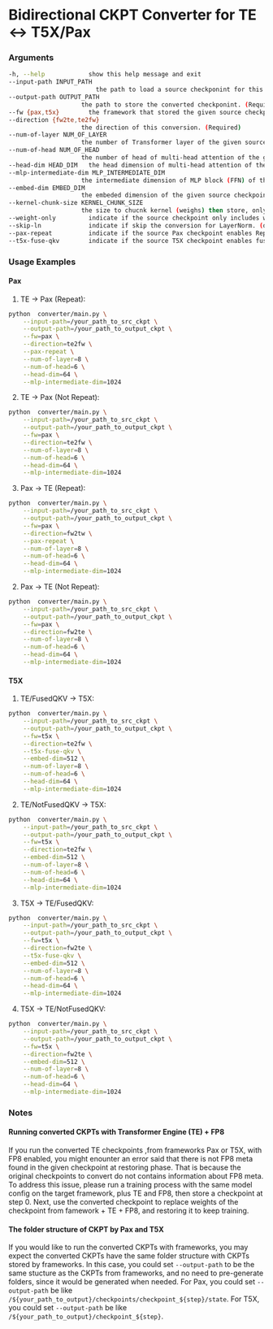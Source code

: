 # Bidirectional CKPT Converter for TE <-> T5X/Pax

### Arguments
```bash
-h, --help            show this help message and exit
--input-path INPUT_PATH
                        the path to load a source checkponint for this conversion. (Required)
--output-path OUTPUT_PATH
                    the path to store the converted checkponint. (Required)
--fw {pax,t5x}        the framework that stored the given source checkpoint. (Required)
--direction {fw2te,te2fw}
                    the direction of this conversion. (Required)
--num-of-layer NUM_OF_LAYER
                    the number of Transformer layer of the given source checkpoint. (Required)
--num-of-head NUM_OF_HEAD
                    the number of head of multi-head attention of the given source checkpoint. (Required)
--head-dim HEAD_DIM   the head dimension of multi-head attention of the given source checkpoint. (Required)
--mlp-intermediate-dim MLP_INTERMEDIATE_DIM
                    the intermediate dimension of MLP block (FFN) of the given source checkpoint. (Required)
--embed-dim EMBED_DIM
                    the embeded dimension of the given source checkpoint, must give if --fw=t5x. (default: None)
--kernel-chunk-size KERNEL_CHUNK_SIZE
                    the size to chucnk kernel (weighs) then store, only support with --fw=pax. Setting None means no chunking. (default: None)
--weight-only         indicate if the source checkpoint only includes weights. (default: False)
--skip-ln             indicate if skip the conversion for LayerNorm. (default: False)
--pax-repeat          indicate if the source Pax checkpoint enables Repeat. (default: False)
--t5x-fuse-qkv        indicate if the source T5X checkpoint enables fused_qkv_params of TE. (default: False)
```

### Usage Examples
#### Pax

1. TE -> Pax (Repeat):
```bash
python  converter/main.py \
    --input-path=/your_path_to_src_ckpt \
    --output-path=/your_path_to_output_ckpt \
    --fw=pax \
    --direction=te2fw \
    --pax-repeat \
    --num-of-layer=8 \
    --num-of-head=6 \
    --head-dim=64 \
    --mlp-intermediate-dim=1024
```

2. TE -> Pax (Not Repeat):
```bash
python  converter/main.py \
    --input-path=/your_path_to_src_ckpt \
    --output-path=/your_path_to_output_ckpt \
    --fw=pax \
    --direction=te2fw \
    --num-of-layer=8 \
    --num-of-head=6 \
    --head-dim=64 \
    --mlp-intermediate-dim=1024
```

3. Pax -> TE (Repeat):
```bash
python  converter/main.py \
    --input-path=/your_path_to_src_ckpt \
    --output-path=/your_path_to_output_ckpt \
    --fw=pax \
    --direction=fw2tw \
    --pax-repeat \
    --num-of-layer=8 \
    --num-of-head=6 \
    --head-dim=64 \
    --mlp-intermediate-dim=1024
```

2. Pax -> TE (Not Repeat):
```bash
python  converter/main.py \
    --input-path=/your_path_to_src_ckpt \
    --output-path=/your_path_to_output_ckpt \
    --fw=pax \
    --direction=fw2te \
    --num-of-layer=8 \
    --num-of-head=6 \
    --head-dim=64 \
    --mlp-intermediate-dim=1024
```

#### T5X
1. TE/FusedQKV -> T5X:
```bash
python  converter/main.py \
    --input-path=/your_path_to_src_ckpt \
    --output-path=/your_path_to_output_ckpt \
    --fw=t5x \
    --direction=te2fw \
    --t5x-fuse-qkv \
    --embed-dim=512 \
    --num-of-layer=8 \
    --num-of-head=6 \
    --head-dim=64 \
    --mlp-intermediate-dim=1024
```

2. TE/NotFusedQKV -> T5X:
```bash
python  converter/main.py \
    --input-path=/your_path_to_src_ckpt \
    --output-path=/your_path_to_output_ckpt \
    --fw=t5x \
    --direction=te2fw \
    --embed-dim=512 \
    --num-of-layer=8 \
    --num-of-head=6 \
    --head-dim=64 \
    --mlp-intermediate-dim=1024
```

3. T5X -> TE/FusedQKV:
```bash
python  converter/main.py \
    --input-path=/your_path_to_src_ckpt \
    --output-path=/your_path_to_output_ckpt \
    --fw=t5x \
    --direction=fw2te \
    --t5x-fuse-qkv \
    --embed-dim=512 \
    --num-of-layer=8 \
    --num-of-head=6 \
    --head-dim=64 \
    --mlp-intermediate-dim=1024
```

4. T5X -> TE/NotFusedQKV:
```bash
python  converter/main.py \
    --input-path=/your_path_to_src_ckpt \
    --output-path=/your_path_to_output_ckpt \
    --fw=t5x \
    --direction=fw2te \
    --embed-dim=512 \
    --num-of-layer=8 \
    --num-of-head=6 \
    --head-dim=64 \
    --mlp-intermediate-dim=1024
```

### Notes
#### Running converted CKPTs with Transformer Engine (TE) + FP8
If you run the converted TE checkpoints ,from frameworks Pax or T5X, with FP8 enabled, you might enounter
an error said that there is not FP8 meta found in the given checkpoint at restoring phase. That is because the
original checkpoints to convert do not contains information about FP8 meta. To address this issue, please run
a training process with the same model config on the target framework, plus TE and FP8, then store a checkpoint
at step 0. Next, use the converted checkpoint to replace weights of the checkpoint from famework + TE + FP8, and
restoring it to keep training.

#### The folder structure of CKPT by Pax and T5X
If you would like to run the converted CKPTs with frameworks, you may expect the converted CKPTs have the same folder
structure with CKPTs stored by frameworks. In this case, you could set `--output-path` to be the same stucture as the 
CKPTs from frameworks, and no need to pre-generate folders, since it would be generated when needed.
For Pax, you could set `--output-path` be like `/${your_path_to_output}/checkpoints/checkpoint_${step}/state`.
For T5X, you could set `--output-path` be like `/${your_path_to_output}/checkpoint_${step}`.
